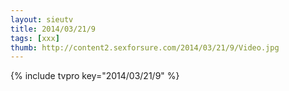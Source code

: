 ```yaml
--- 
layout: sieutv
title: 2014/03/21/9
tags: [xxx]
thumb: http://content2.sexforsure.com/2014/03/21/9/Video.jpg
---
```

{% include tvpro key="2014/03/21/9" %} 

